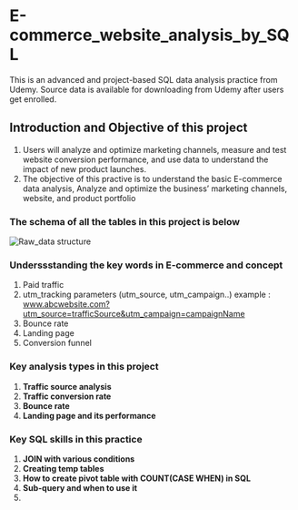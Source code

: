 # E-commerce_website_analysis_by_SQL
This is an advanced and project-based SQL data analysis practice from Udemy. Source data is available for downloading from Udemy after users get enrolled. 

## Introduction and Objective of this project
1. Users will analyze and optimize marketing channels, measure and test website conversion performance, and use data to understand the impact of new product launches.
2. The objective of this practive is to understand the basic E-commerce data analysis, Analyze and optimize the business’ marketing channels, website, and product portfolio

### The schema of all the tables in this project is below
![Raw_data structure](https://user-images.githubusercontent.com/108998129/215302781-ef79bf6d-afec-4ac4-852a-bc04ef01e3ba.png)

### Underssstanding the key words in E-commerce and concept
1. Paid traffic 
2. utm_tracking parameters (utm_source, utm_campaign..)
example : www.abcwebsite.com?utm_source=trafficSource&utm_campaign=campaignName
3. Bounce rate
4. Landing page
5. Conversion funnel

### Key analysis types in this project
1. **Traffic source analysis**
2. **Traffic conversion rate**
3. **Bounce rate**
4. **Landing page and its performance**

### Key SQL skills in this practice
1. **JOIN with various conditions**
2. **Creating temp tables**
3. **How to create pivot table with COUNT(CASE WHEN) in SQL**
4. **Sub-query and when to use it**
5. 
